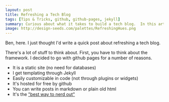```yaml
---
layout: post
title: Refreshing a Tech Blog
tags: [Tips & Tricks, github, github-pages, jekyll]
summary: Curious about what it takes to build a tech blog.  In this article, one of our front end developers, Ben Gibson, walks you through the process.
image: http://design-seeds.com/palettes/RefreshingHues.png
---
```


Ben, here.  I just thought I'd write a quick post about refreshing a tech blog.

There's a lot of stuff to think about.  First, you have to think about the framework.  I decided to go with github pages for a number of reasons.

- It is a static site (no need for databases)
- I get templating through Jekyll
- Easily customizable in code (not through plugins or widgets)
- It's hosted for free by github
- You can write posts in markdown or plain old html
- It's the ["best way to nerd out"](http://thenextweb.com/businessapps/2015/05/11/the-18-best-blogging-and-publishing-platforms-on-the-internet-today/11/)
